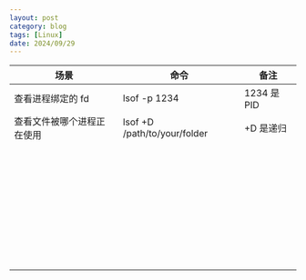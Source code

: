 ```yaml
---
layout: post
category: blog
tags: [Linux]
date: 2024/09/29
---
```




| 场景                       | 命令                         | 备注        |
| -------------------------- | ---------------------------- | ----------- |
| 查看进程绑定的 fd          | lsof -p 1234                 | 1234 是 PID |
| 查看文件被哪个进程正在使用 | lsof +D /path/to/your/folder | +D 是递归   |
|                            |                              |             |
|                            |                              |             |
|                            |                              |             |
|                            |                              |             |
|                            |                              |             |
|                            |                              |             |
|                            |                              |             |
|                            |                              |             |
|                            |                              |             |
|                            |                              |             |
|                            |                              |             |
|                            |                              |             |
|                            |                              |             |
|                            |                              |             |
|                            |                              |             |
|                            |                              |             |
|                            |                              |             |
|                            |                              |             |
|                            |                              |             |
|                            |                              |             |
|                            |                              |             |
|                            |                              |             |
|                            |                              |             |
|                            |                              |             |
|                            |                              |             |
|                            |                              |             |
|                            |                              |             |
|                            |                              |             |
|                            |                              |             |
|                            |                              |             |
|                            |                              |             |
|                            |                              |             |
|                            |                              |             |
|                            |                              |             |
|                            |                              |             |
|                            |                              |             |
|                            |                              |             |

